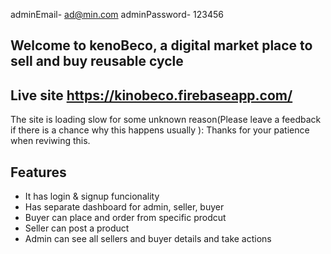 adminEmail- ad@min.com
adminPassword- 123456

## Welcome to kenoBeco, a digital market place to sell and buy reusable cycle


## Live site https://kinobeco.firebaseapp.com/
The site is loading slow for some unknown reason(Please leave a feedback if there is a chance why this happens usually ): Thanks for your patience when reviwing this.

## Features

* It has login & signup funcionality 
* Has separate dashboard for admin, seller, buyer
* Buyer can place and order from specific prodcut
* Seller can post a product 
* Admin can see all sellers and buyer details and take actions